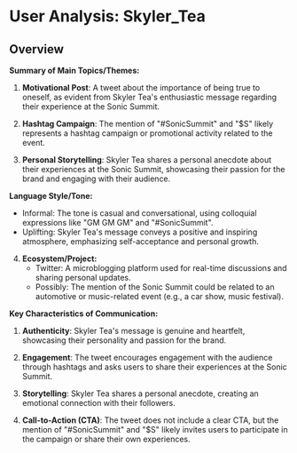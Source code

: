 # User Analysis: Skyler_Tea

## Overview

**Summary of Main Topics/Themes:**

1. **Motivational Post**: A tweet about the importance of being true to oneself, as evident from Skyler Tea's enthusiastic message regarding their experience at the Sonic Summit.

2. **Hashtag Campaign**: The mention of "#SonicSummit" and "$S" likely represents a hashtag campaign or promotional activity related to the event.

3. **Personal Storytelling**: Skyler Tea shares a personal anecdote about their experiences at the Sonic Summit, showcasing their passion for the brand and engaging with their audience.

**Language Style/Tone:**

* Informal: The tone is casual and conversational, using colloquial expressions like "GM GM GM" and "#SonicSummit".
* Uplifting: Skyler Tea's message conveys a positive and inspiring atmosphere, emphasizing self-acceptance and personal growth.

4. **Ecosystem/Project:**
	* Twitter: A microblogging platform used for real-time discussions and sharing personal updates.
	* Possibly: The mention of the Sonic Summit could be related to an automotive or music-related event (e.g., a car show, music festival).

**Key Characteristics of Communication:**

1. **Authenticity**: Skyler Tea's message is genuine and heartfelt, showcasing their personality and passion for the brand.

2. **Engagement**: The tweet encourages engagement with the audience through hashtags and asks users to share their experiences at the Sonic Summit.

3. **Storytelling**: Skyler Tea shares a personal anecdote, creating an emotional connection with their followers.

4. **Call-to-Action (CTA)**: The tweet does not include a clear CTA, but the mention of "#SonicSummit" and "$S" likely invites users to participate in the campaign or share their own experiences.